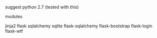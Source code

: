 suggest python 2.7 (tested with this)

modules

jinja2
flask
sqlalchemy
sqlite
flask-sqlalchemy
flask-bootstrap 
flask-login      
flask-wtf      
